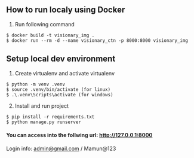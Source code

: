 ## How to run localy using Docker
1. Run following command
```commandline
$ docker build -t visionary_img .
$ docker run --rm -d --name visionary_ctn -p 8000:8000 visionary_img

```
## Setup local dev environment
1. Create virtualenv and activate virtualenv
```commandline
$ python -m venv .venv
$ source .venv/bin/activate (for linux)
$ .\.venv\Scripts\activate (for windows)
```
2. Install and run project
```commandline
$ pip install -r requirements.txt
$ python manage.py runserver
```
#### You can access into the follwing url: http://127.0.0.1:8000
Login info: admin@gmail.com / Mamun@123
